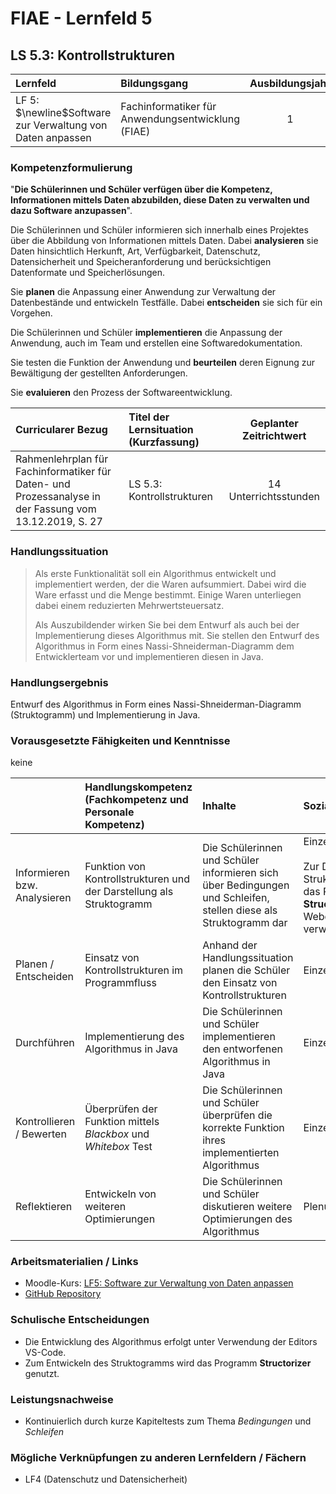 # FIAE - Lernfeld 5

## LS 5.3: Kontrollstrukturen

| Lernfeld | Bildungsgang | Ausbildungsjahr |
| :--- | :--- | :---: |
| LF 5:</br>$\newline$Software zur Verwaltung von Daten anpassen | Fachinformatiker für Anwendungsentwicklung (FIAE) | 1 |

### Kompetenzformulierung

"**Die Schülerinnen und Schüler verfügen über die Kompetenz, Informationen mittels
Daten abzubilden, diese Daten zu verwalten und dazu Software anzupassen**".

Die Schülerinnen und Schüler informieren sich innerhalb eines Projektes über die Abbildung
von Informationen mittels Daten. Dabei **analysieren** sie Daten hinsichtlich Herkunft, Art,
Verfügbarkeit, Datenschutz, Datensicherheit und Speicheranforderung und berücksichtigen
Datenformate und Speicherlösungen.

Sie **planen** die Anpassung einer Anwendung zur Verwaltung der Datenbestände und entwickeln Testfälle. Dabei **entscheiden** sie sich für ein Vorgehen.

Die Schülerinnen und Schüler **implementieren** die Anpassung der Anwendung, auch im
Team und erstellen eine Softwaredokumentation.

Sie testen die Funktion der Anwendung und **beurteilen** deren Eignung zur Bewältigung der
gestellten Anforderungen.

Sie **evaluieren** den Prozess der Softwareentwicklung.

| Curricularer Bezug | Titel der Lernsituation (Kurzfassung) | Geplanter Zeitrichtwert |
| :--- | :--- | :---: |
| Rahmenlehrplan für Fachinformatiker für Daten- und Prozessanalyse in der Fassung vom 13.12.2019, S. 27 | LS 5.3: Kontrollstrukturen | 14 Unterrichtsstunden |

### Handlungssituation

> Als erste Funktionalität soll ein Algorithmus entwickelt und implementiert werden, der die Waren aufsummiert. Dabei wird die Ware erfasst und die Menge bestimmt. Einige Waren unterliegen dabei einem reduzierten Mehrwertsteuersatz.
>
> Als Auszubildender wirken Sie bei dem Entwurf als auch bei der Implementierung dieses Algorithmus mit. Sie stellen den Entwurf des Algorithmus in Form eines Nassi-Shneiderman-Diagramm dem Entwicklerteam vor und implementieren diesen in Java.

### Handlungsergebnis

Entwurf des Algorithmus in Form eines Nassi-Shneiderman-Diagramm (Struktogramm) und Implementierung in Java.

<div style="page-break-after: always;"></div>

### Vorausgesetzte Fähigkeiten und Kenntnisse

keine

| | Handlungskompetenz</br>(Fachkompetenz und Personale Kompetenz) | Inhalte | Sozialform/Methoden |
| :--- | :--- | :--- | :--- |
| Informieren bzw. Analysieren | Funktion von Kontrollstrukturen und der Darstellung als Struktogramm   | Die Schülerinnen und Schüler informieren sich über Bedingungen und Schleifen, stellen diese als Struktogramm dar  | Einzelarbeit / Plenum </br></br> Zur Darstellung von Struktogrammen wird das Programm **Structoriser** bzw. der Webdienst **Structog** verwendet.
| Planen / Entscheiden | Einsatz von Kontrollstrukturen im Programmfluss | Anhand der Handlungssituation planen die Schüler den Einsatz von Kontrollstrukturen |  Einzelarbeit |
| Durchführen | Implementierung des Algorithmus in Java | Die Schülerinnen und Schüler implementieren den entworfenen Algorithmus in Java | Einzelarbeit |
| Kontrollieren / Bewerten | Überprüfen der Funktion mittels *Blackbox* und *Whitebox* Test | Die Schülerinnen und Schüler überprüfen die korrekte Funktion ihres implementierten Algorithmus | Einzelarbeit |
| Reflektieren | Entwickeln von weiteren Optimierungen | Die Schülerinnen und Schüler diskutieren weitere Optimierungen des Algorithmus | Plenum  |

### Arbeitsmaterialien / Links

- Moodle-Kurs: [LF5: Software zur Verwaltung von Daten anpassen](https://moodle.mm-bbs.de/moodle/course/view.php?id=3258)
- [GitHub Repository](https://github.com/jtuttas/lf5)

### Schulische Entscheidungen

- Die Entwicklung des Algorithmus erfolgt unter Verwendung der Editors VS-Code.
- Zum Entwickeln des Struktogramms wird das Programm **Structorizer** genutzt.

<div style="page-break-after: always;"></div>

### Leistungsnachweise

- Kontinuierlich durch kurze Kapiteltests zum Thema *Bedingungen* und *Schleifen*

### Mögliche Verknüpfungen zu anderen Lernfeldern / Fächern

- LF4 (Datenschutz und Datensicherheit)
